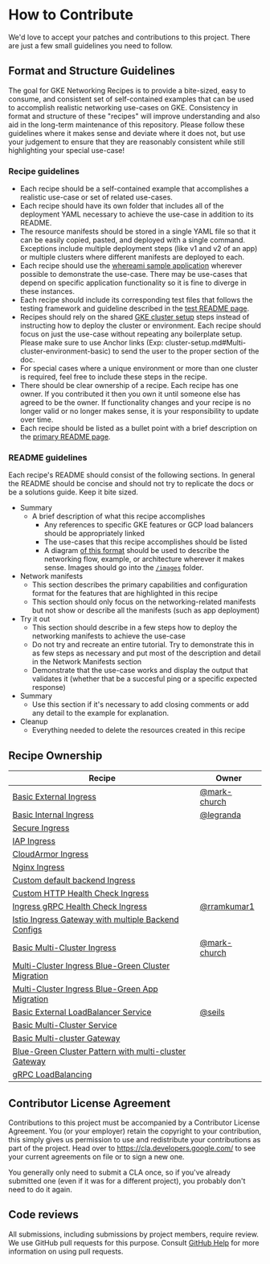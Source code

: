 # How to Contribute

We'd love to accept your patches and contributions to this project. There are just a few small guidelines you need to follow.

## Format and Structure Guidelines

The goal for GKE Networking Recipes is to provide a bite-sized, easy to consume, and consistent set of self-contained examples that can be used to accomplish realistic networking use-cases on GKE. Consistency in format and structure of these "recipes" will improve understanding and also aid in the long-term maintenance of this repository. Please follow these guidelines where it makes sense and deviate where it does not, but use your judgement to ensure that they are reasonably consistent while still highlighting your special use-case!

### Recipe guidelines

- Each recipe should be a self-contained example that accomplishes a realistic use-case or set of related use-cases.
- Each recipe should have its own folder that includes all of the deployment YAML necessary to achieve the use-case in addition to its README.
- The resource manifests should be stored in a single YAML file so that it can be easily copied, pasted, and deployed with a single command. Exceptions include multiple deployment steps (like v1 and v2 of an app) or multiple clusters where different manifests are deployed to each.
- Each recipe should use the [whereami sample application](https://github.com/GoogleCloudPlatform/kubernetes-engine-samples/tree/main/quickstarts/whereami) wherever possible to demonstrate the use-case. There may be use-cases that depend on specific application functionality so it is fine to diverge in these instances.
- Each recipe should include its corresponding test files that follows the testing framework and guideline described in the [test README page](./test/README.md).
- Recipes should rely on the shared [GKE cluster setup](./cluster-setup.md) steps instead of instructing how to deploy the cluster or environment. Each recipe should focus on just the use-case without repeating any boilerplate setup. Please make sure to use Anchor links (Exp: cluster-setup.md#Multi-cluster-environment-basic) to send the user to the proper section of the doc.
- For special cases where a unique environment or more than one cluster is required, feel free to include these steps in the recipe.
- There should be clear ownership of a recipe. Each recipe has one owner. If you contributed it then you own it until someone else has agreed to be the owner. If functionality changes and your recipe is no longer valid or no longer makes sense, it is your responsibility to update over time.
- Each recipe should be listed as a bullet point with a brief description on the [primary README page](./README.md).

### README guidelines

Each recipe's README should consist of the following sections. In general the README should be concise and should not try to replicate the docs or be a solutions guide. Keep it bite sized.

- Summary
  - A brief description of what this recipe accomplishes
    - Any references to specific GKE features or GCP load balancers should be appropriately linked
    - The use-cases that this recipe accomplishes should be listed
    - A diagram [of this format](https://docs.google.com/presentation/d/1Wngda7LN4GcMpASvdnG-laLUDOt3hzmPeUuVvMdSXA0/edit?usp=sharing) should be used to describe the networking flow, example, or architecture wherever it makes sense. Images should go into the [`/images`](./images) folder.
- Network manifests
  - This section describes the primary capabilities and configuration format for the features that are highlighted in this recipe
  - This section should only focus on the networking-related manifests but not show or describe all the manifests (such as app deployment)
- Try it out
  - This section should describe in a few steps how to deploy the networking manifests to achieve the use-case
  - Do not try and recreate an entire tutorial. Try to demonstrate this in as few steps as necessary and put most of the description and detail in the Network Manifests section
  - Demonstrate that the use-case works and display the output that validates it (whether that be a succesful ping or a specific expected response)
- Summary
  - Use this section if it's necessary to add closing comments or add any detail to the example for explanation.
- Cleanup
  - Everything needed to delete the resources created in this recipe

## Recipe Ownership

| Recipe  | Owner |
| ------------- | ------------- |
| [Basic External Ingress](./ingress/single-cluster/ingress-external-basic)  | [@mark-church](https://github.com/mark-church)  |
| [Basic Internal Ingress](./ingress/single-cluster/ingress-internal-basic)  |  [@legranda](https://github.com/aurelienlegrand)  |
| [Secure Ingress](./ingress/single-cluster/ingress-https)  |   |
| [IAP Ingress](./ingress/single-cluster/ingress-iap)  |   |
| [CloudArmor Ingress](./ingress/single-cluster/ingress-cloudarmor)  |   |
| [Nginx Ingress](./ingress/single-cluster/ingress-nginx)  |   |
| [Custom default backend Ingress](./ingress/single-cluster/ingress-custom-default-backend)  |   |
| [Custom HTTP Health Check Ingress](./ingress/single-cluster/ingress-custom-http-health-check)  |   |
| [Ingress gRPC Health Check Ingress](./ingress/single-cluster/ingress-custom-grpc-health-check)  | [@rramkumar1](https://github.com/rramkumar1)  |
| [Istio Ingress Gateway with multiple Backend Configs](./ingress/single-cluster/ingress-asm-multi-backendconfig) |  |
| [Basic Multi-Cluster Ingress](./ingress/multi-cluster/mci-basic)  | [@mark-church](https://github.com/mark-church) |
| [Multi-Cluster Ingress Blue-Green Cluster Migration](./ingress/multi-cluster/mci-blue-green-cluster) |   |
| [Multi-Cluster Ingress Blue-Green App Migration](./ingress/multi-cluster/mci-blue-green-app)  |   |
| [Basic External LoadBalancer Service](./services/single-cluster/external-lb-service)  | [@seils](https://github.com/seils) |
| [Basic Multi-Cluster Service](./services/multi-cluster/mcs-basic)  | |
| [Basic Multi-cluster Gateway](./gateway/multi-cluster/mcg-internal-basic)  |  |
| [Blue-Green Cluster Pattern with multi-cluster Gateway](./gateway/multi-cluster/mcg-internal-blue-green)  |  |
| [gRPC LoadBalancing](./gateway/grpc)  |  |

## Contributor License Agreement

Contributions to this project must be accompanied by a Contributor License
Agreement. You (or your employer) retain the copyright to your contribution,
this simply gives us permission to use and redistribute your contributions as
part of the project. Head over to <https://cla.developers.google.com/> to see
your current agreements on file or to sign a new one.

You generally only need to submit a CLA once, so if you've already submitted one
(even if it was for a different project), you probably don't need to do it
again.

## Code reviews

All submissions, including submissions by project members, require review. We
use GitHub pull requests for this purpose. Consult
[GitHub Help](https://docs.github.com/en/pull-requests/collaborating-with-pull-requests/proposing-changes-to-your-work-with-pull-requests/about-pull-requests)
for more information on using pull requests.
